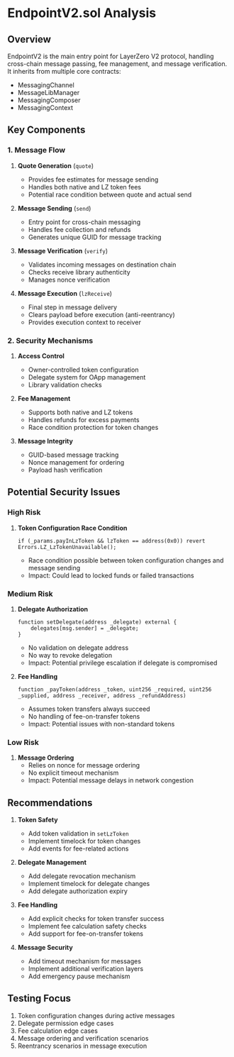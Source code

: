 # EndpointV2.sol Analysis

## Overview
EndpointV2 is the main entry point for LayerZero V2 protocol, handling cross-chain message passing, fee management, and message verification. It inherits from multiple core contracts:
- MessagingChannel
- MessageLibManager
- MessagingComposer
- MessagingContext

## Key Components

### 1. Message Flow
1. **Quote Generation** (`quote`)
   - Provides fee estimates for message sending
   - Handles both native and LZ token fees
   - Potential race condition between quote and actual send

2. **Message Sending** (`send`)
   - Entry point for cross-chain messaging
   - Handles fee collection and refunds
   - Generates unique GUID for message tracking

3. **Message Verification** (`verify`)
   - Validates incoming messages on destination chain
   - Checks receive library authenticity
   - Manages nonce verification

4. **Message Execution** (`lzReceive`)
   - Final step in message delivery
   - Clears payload before execution (anti-reentrancy)
   - Provides execution context to receiver

### 2. Security Mechanisms

1. **Access Control**
   - Owner-controlled token configuration
   - Delegate system for OApp management
   - Library validation checks

2. **Fee Management**
   - Supports both native and LZ tokens
   - Handles refunds for excess payments
   - Race condition protection for token changes

3. **Message Integrity**
   - GUID-based message tracking
   - Nonce management for ordering
   - Payload hash verification

## Potential Security Issues

### High Risk
1. **Token Configuration Race Condition**
   ```solidity
   if (_params.payInLzToken && lzToken == address(0x0)) revert Errors.LZ_LzTokenUnavailable();
   ```
   - Race condition possible between token configuration changes and message sending
   - Impact: Could lead to locked funds or failed transactions

### Medium Risk
1. **Delegate Authorization**
   ```solidity
   function setDelegate(address _delegate) external {
       delegates[msg.sender] = _delegate;
   }
   ```
   - No validation on delegate address
   - No way to revoke delegation
   - Impact: Potential privilege escalation if delegate is compromised

2. **Fee Handling**
   ```solidity
   function _payToken(address _token, uint256 _required, uint256 _supplied, address _receiver, address _refundAddress)
   ```
   - Assumes token transfers always succeed
   - No handling of fee-on-transfer tokens
   - Impact: Potential issues with non-standard tokens

### Low Risk
1. **Message Ordering**
   - Relies on nonce for message ordering
   - No explicit timeout mechanism
   - Impact: Potential message delays in network congestion

## Recommendations

1. **Token Safety**
   - Add token validation in `setLzToken`
   - Implement timelock for token changes
   - Add events for fee-related actions

2. **Delegate Management**
   - Add delegate revocation mechanism
   - Implement timelock for delegate changes
   - Add delegate authorization expiry

3. **Fee Handling**
   - Add explicit checks for token transfer success
   - Implement fee calculation safety checks
   - Add support for fee-on-transfer tokens

4. **Message Security**
   - Add timeout mechanism for messages
   - Implement additional verification layers
   - Add emergency pause mechanism

## Testing Focus
1. Token configuration changes during active messages
2. Delegate permission edge cases
3. Fee calculation edge cases
4. Message ordering and verification scenarios
5. Reentrancy scenarios in message execution 